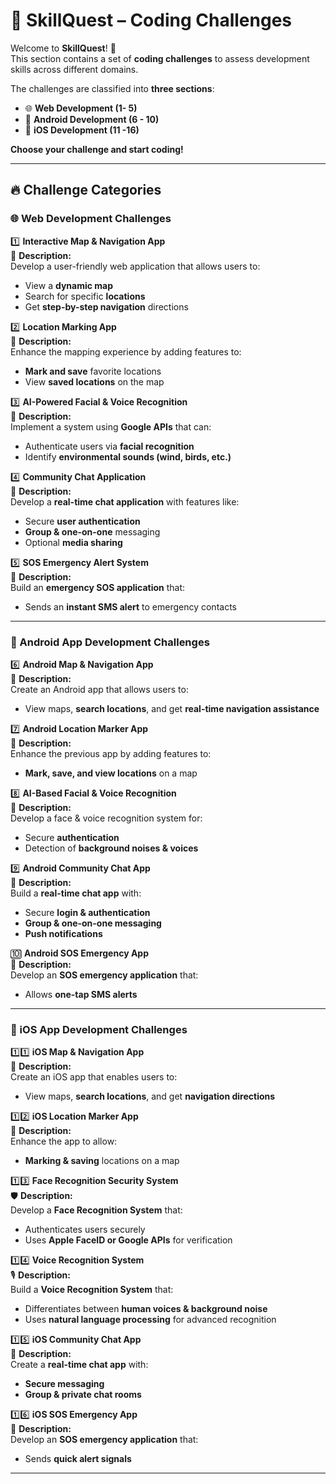
# 🎯 SkillQuest – Coding Challenges  

Welcome to **SkillQuest**! 🚀  
This section contains a set of **coding challenges** to assess development skills across different domains.  

The challenges are classified into **three sections**:  
- 🌐 **Web Development (1- 5)**  
- 📱 **Android Development (6 - 10)**  
- 🍏 **iOS Development (11 -16)**  

**Choose your challenge and start coding!**  

---

## **🔥 Challenge Categories**  

### **🌐 Web Development Challenges**  

1️⃣ **Interactive Map & Navigation App**  
📍 **Description:**  
Develop a user-friendly web application that allows users to:  
- View a **dynamic map**  
- Search for specific **locations**  
- Get **step-by-step navigation** directions  

2️⃣ **Location Marking App**  
📍 **Description:**  
Enhance the mapping experience by adding features to:  
- **Mark and save** favorite locations  
- View **saved locations** on the map  

3️⃣ **AI-Powered Facial & Voice Recognition**  
🤖 **Description:**  
Implement a system using **Google APIs** that can:  
- Authenticate users via **facial recognition**  
- Identify **environmental sounds (wind, birds, etc.)**  

4️⃣ **Community Chat Application**  
💬 **Description:**  
Develop a **real-time chat application** with features like:  
- Secure **user authentication**  
- **Group & one-on-one** messaging  
- Optional **media sharing**  

5️⃣ **SOS Emergency Alert System**  
🚨 **Description:**  
Build an **emergency SOS application** that:  
- Sends an **instant SMS alert** to emergency contacts  


---

### **📱 Android App Development Challenges**  

6️⃣ **Android Map & Navigation App**  
📍 **Description:**  
Create an Android app that allows users to:  
- View maps, **search locations**, and get **real-time navigation assistance**  

7️⃣ **Android Location Marker App**  
📍 **Description:**  
Enhance the previous app by adding features to:  
- **Mark, save, and view locations** on a map  

8️⃣ **AI-Based Facial & Voice Recognition**  
🤖 **Description:**  
Develop a face & voice recognition system for:  
- Secure **authentication**  
- Detection of **background noises & voices**  

9️⃣ **Android Community Chat App**  
💬 **Description:**  
Build a **real-time chat app** with:  
- Secure **login & authentication**  
- **Group & one-on-one messaging**  
- **Push notifications**  

🔟 **Android SOS Emergency App**  
🚨 **Description:**  
Develop an **SOS emergency application** that:  
- Allows **one-tap SMS alerts**  


---

### **🍏 iOS App Development Challenges**  

1️⃣1️⃣ **iOS Map & Navigation App**  
📍 **Description:**  
Create an iOS app that enables users to:  
- View maps, **search locations**, and get **navigation directions**  

1️⃣2️⃣ **iOS Location Marker App**  
📍 **Description:**  
Enhance the app to allow:  
- **Marking & saving** locations on a map  

1️⃣3️⃣ **Face Recognition Security System**  
🛡️ **Description:**  
Develop a **Face Recognition System** that:  
- Authenticates users securely  
- Uses **Apple FaceID or Google APIs** for verification  

1️⃣4️⃣ **Voice Recognition System**  
🎙️ **Description:**  
Build a **Voice Recognition System** that:  
- Differentiates between **human voices & background noise**  
- Uses **natural language processing** for advanced recognition  

1️⃣5️⃣ **iOS Community Chat App**  
💬 **Description:**  
Create a **real-time chat app** with:  
- **Secure messaging**  
- **Group & private chat rooms**  

1️⃣6️⃣ **iOS SOS Emergency App**  
🚨 **Description:**  
Develop an **SOS emergency application** that:  
- Sends **quick alert signals**  


---
